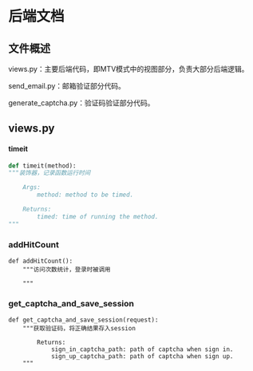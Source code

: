 # 后端文档

## 文件概述

views.py：主要后端代码，即MTV模式中的视图部分，负责大部分后端逻辑。

send_email.py：邮箱验证部分代码。

generate_captcha.py：验证码验证部分代码。

## views.py

#### timeit

```py
def timeit(method):
"""装饰器，记录函数运行时间

    Args:
        method: method to be timed.

    Returns:
    	timed: time of running the method.
"""
```

### addHitCount

```
def addHitCount():
    """访问次数统计，登录时被调用

    """
```

### get_captcha_and_save_session

```
def get_captcha_and_save_session(request):
    """获取验证码，将正确结果存入session

        Returns:
            sign_in_captcha_path: path of captcha when sign in.
            sign_up_captcha_path: path of captcha when sign up.
    """
```